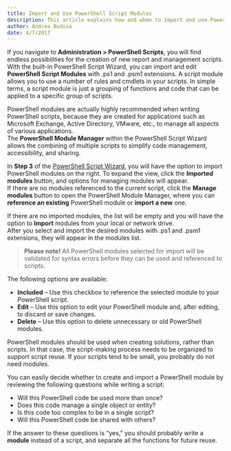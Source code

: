 ```yaml
---
title: Import and Use PowerShell Script Modules
description: This article explains how and when to import and use PowerShell script modules through the PowerShell Script Wizard within SysKit Monitor.
author: Andrea Budisa
date: 4/7/2017
---
```

If you navigate to __Administration > PowerShell Scripts__, you will find endless possibilities for the creation of new report and management scripts.  
With the built-in PowerShell Script Wizard, you can import and edit __PowerShell Script Modules__ with .ps1 and .psm1 extensions. A script module allows you to use a number of rules and cmdlets in your scripts. In simple terms, a script module is just a grouping of functions and code that can be applied to a specific group of scripts.

PowerShell modules are actually highly recommended when writing PowerShell scripts, because they are created for applications such as Microsoft Exchange, Active Directory, VMware, etc., to manage all aspects of various applications.  
The __PowerShell Module Manager__ within the PowerShell Script Wizard allows the combining of multiple scripts to simplify code management, accessibility, and sharing.

In __Step 3__ of the [PowerShell Script Wizard](#internal/how-to/powershell-scripts/powershell-wizard), you will have the option to import PowerShell modules on the right. To expand the view, click the __Imported modules__ button, and options for managing modules will appear.  
If there are no modules referenced to the current script, click the __Manage modules__ button to open the PowerShell Module Manager, where you can __reference an existing__ PowerShell module or __import a new__ one.

If there are no imported modules, the list will be empty and you will have the option to __Import__ modules from your local or network drive.  
After you select and import the desired modules with .ps1 and .psm1 extensions, they will appear in the modules list.

> __Please note!__ All PowerShell modules selected for import will be validated for syntax errors before they can be used and referenced to scripts.

The following options are available:

+ __Included__ – Use this checkbox to reference the selected module to your PowerShell script.
+ __Edit__ – Use this option to edit your PowerShell module and, after editing, to discard or save changes.
+ __Delete__ – Use this option to delete unnecessary or old PowerShell modules.

PowerShell modules should be used when creating solutions, rather than scripts. In that case, the script-making process needs to be organized to support script reuse. If your scripts tend to be small, you probably do not need modules.

You can easily decide whether to create and import a PowerShell module by reviewing the following questions while writing a script:

+ Will this PowerShell code be used more than once?
+ Does this code manage a single object or entity?
+ Is this code too complex to be in a single script?
+ Will this PowerShell code be shared with others?

If the answer to these questions is “yes,” you should probably write a __module__ instead of a script, and separate all the functions for future reuse.
